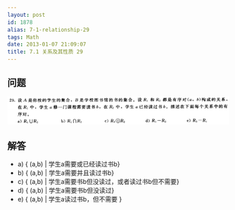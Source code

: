 ```yaml
---
layout: post
id: 1878
alias: 7-1-relationship-29
tags: Math
date: 2013-01-07 21:09:07
title: 7.1 关系及其性质 29
---
```


## 问题

[![image](/user_images/1878-1.png "image")](/user_images/1878-1.png)

## 解答

*   a)  { (a,b) | 学生a需要或已经读过书b}
*   b) { (a,b) | 学生a需要并且读过书b}
*   c) { (a,b) | 学生a需要书b但没读过，或者读过书b但不需要}
*   d) { (a,b) | 学生a需要书b但没读过}
*   e) { (a,b) | 学生a读过书b，但不需要 }
